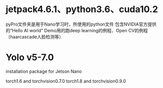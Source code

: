 # jetpack4.6.1、python3.6、cuda10.2
pyPro文件夹是用于Nano学习时，所使用的python文件
包含NVIDIA官方提供的“Hello AI world” Demo用的跑deep learning的例程、Open CV的例程（haarcascade人脸检测等） 

# Yolo v5-7.0
installation package for Jetson Nano

torch1.6 and torchvision0.7.0
torch1.8 and torchvision0.9.0
